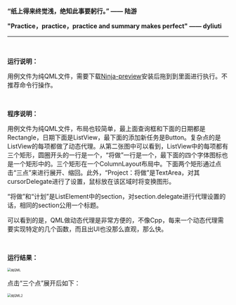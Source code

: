 **“纸上得来终觉浅，绝知此事要躬行。”  —— 陆游**

**"Practice，practice，practice and summary makes perfect" —— dyliuti**

------



<br>

**运行说明：**

用例文件为纯QML文件，需要下载[Ninja-preview](https://github.com/amoh-godwin/Ninja-Preview/releases)安装后拖到到里面进行执行。不推荐命令行操作。

<br>

**程序说明：**

用例文件为纯QML文件，布局也较简单，最上面查询框和下面的日期都是Rectangle，日期下面是ListView，最下面的添加新任务是Button。复杂点的是ListView的每项都做了动态代理。从第二张图中可以看到，ListView中的每项都有三个矩形，圆圈开头的一行是一个，“将做”一行是一个，最下面的四个字体图标也是一个矩形中的。三个矩形在一个ColumnLayout布局中。下面两个矩形通过点击“三点”来进行展开、缩回。此外，“Project：将做”是TextArea，对其cursorDelegate进行了设置，鼠标放在该区域时将变换图形。

“将做”和“计划”是ListElement中的section，对section.delegate进行代理设置的话，相同的section公用一个标题。

可以看到的是，QML做动态代理是非常方便的，不像Cpp，每来一个动态代理需要实现特定的几个函数，而且出UI也没那么直观，那么快。

<br>

**运行结果：**

<img src="https://github.com/dyliuti/QML/blob/master/images/%E7%BA%AFQML.png" alt="纯QML" style="zoom:50%;" />

点击“三个点”展开后如下：

<img src="https://github.com/dyliuti/QML/blob/master/images/%E7%BA%AFQML2.png" alt="纯QML2" style="zoom:50%;" />

